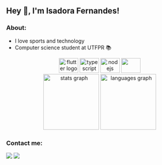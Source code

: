 ## Hey 👋, I'm Isadora Fernandes!

### About: 
+ I love sports and technology 
+ Computer science student at UTFPR 📚

<div align="center">
  <img src="https://cdn.jsdelivr.net/gh/devicons/devicon/icons/java/java-original.svg" height="40" width="52" alt="flutter logo"  />
  <img src="https://cdn.jsdelivr.net/gh/devicons/devicon/icons/spring/spring-original.svg" height="40" width="52" alt="typescript logo"  />
  <img src="https://cdn.jsdelivr.net/gh/devicons/devicon/icons/docker/docker-original.svg" height="40" width="52" alt="nodejs logo"  />
  <img src="https://cdn.jsdelivr.net/gh/devicons/devicon@latest/icons/php/php-original.svg" height="40" width="52" />
  
</div>

 <div align="center">
  <img src="https://github-readme-stats.vercel.app/api?hide_title=false&hide_rank=false&show_icons=true&include_all_commits=true&count_private=true&disable_animations=false&theme=dark&locale=pt-br&hide_border=false&custom_title=Estatísticas&username=Isaifo" height="150" alt="stats graph"  />
  <img src="https://github-readme-stats.vercel.app/api/top-langs?locale=pt-br&hide_title=false&layout=compact&card_width=320&langs_count=5&theme=dark&hide_border=false&username=Isaifo" height="150" alt="languages graph"  />
</div>
 
 
 ### Contact me:

 <div>

 <a href = "mailto: isadorafocontato@hotmail.com"><img src="https://img.shields.io/badge/Microsoft_Outlook-0078D4?style=for-the-badge&logo=microsoft-outlook&logoColor=white" target="_blank"></a>
  <a href="https://www.linkedin.com/in/isadora-fernandes-41b3911ab/" target="_blank"><img src="https://img.shields.io/badge/-LinkedIn-%230077B5?style=for-the-badge&logo=linkedin&logoColor=white" target="_blank"></a>
</div>

    
